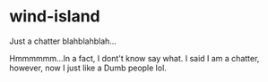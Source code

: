 # wind-island

Just a chatter blahblahblah…

Hmmmmmm…In a fact, I dont't know say what.
I said I am a chatter, however, now I just like a Dumb people lol.
